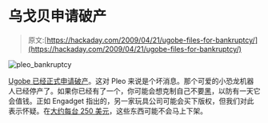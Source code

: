 # 乌戈贝申请破产

> 原文:[https://hackaday.com/2009/04/21/ugobe-files-for-bankruptcy/](https://hackaday.com/2009/04/21/ugobe-files-for-bankruptcy/)

![pleo_bankruptcy](../Images/a6587677fc200c9e515912343bfd379e.png "pleo_bankruptcy")

[Ugobe 已经正式申请破产](http://www.engadget.com/2009/04/20/ugobe-files-for-bankruptcy-pleo-to-go-extinct/)。这对 Pleo 来说是个坏消息。那个可爱的小恐龙机器人已经停产了。如果你已经有了一个，你可能会想克制自己不要[黑](http://hackaday.com/2008/08/07/hacking-pleo-for-face-recognition-and-remote-control/)，以防有一天它会值钱。正如 Engadget 指出的，另一家玩具公司可能会买下版权，但我们对此表示怀疑。在[大约每台 250 美元](http://www.amazon.com/Pleo-Dinosaur-UGOBE-Life-Form/dp/B000RWEGCO/ref=sr_1_1?ie=UTF8&s=toys-and-games&qid=1240336411&sr=8-1)，这些东西可能不会马上下架。